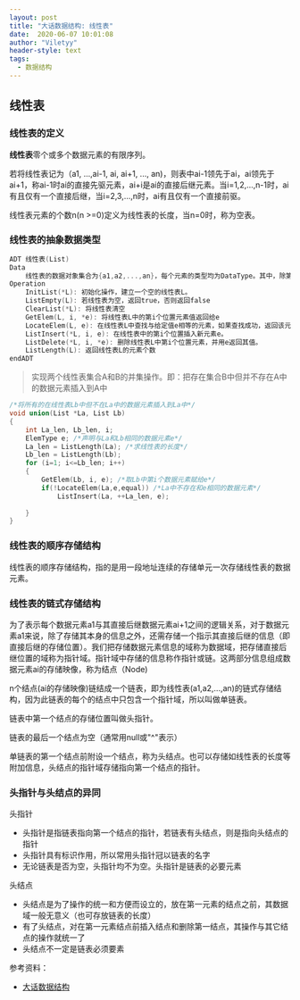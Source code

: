 ```yaml
---
layout: post
title: "大话数据结构: 线性表"
date:  2020-06-07 10:01:08
author: "Viletyy"
header-style: text
tags:
  - 数据结构
---
```

## 线性表
### 线性表的定义
**线性表**零个或多个数据元素的有限序列。

若将线性表记为（a1, ...,ai-1, ai, ai+1, ..., an)，则表中ai-1领先于ai，ai领先于ai+1，称ai-1时ai的直接先驱元素，ai+i是ai的直接后继元素。当i=1,2,...,n-1时，ai有且仅有一个直接后继，当i=2,3,...,n时，ai有且仅有一个直接前驱。

线性表元素的个数n(n >=0)定义为线性表的长度，当n=0时，称为空表。

### 线性表的抽象数据类型
```c
ADT 线性表(List)
Data
    线性表的数据对象集合为{a1,a2,...,an}，每个元素的类型均为DataType。其中，除第一个元素a1，每个元素有且仅有一个直接前驱元素，除了最后一个元素an外，每一个元素有且仅有一个直接后继元素。数据元素之间的关系是一对一的。
Operation
    InitList(*L): 初始化操作，建立一个空的线性表L。
    ListEmpty(L): 若线性表为空，返回true，否则返回false
    ClearList(*L): 将线性表清空
    GetElem(L, i, *e): 将线性表L中的第i个位置元素值返回给e
    LocateElem(L, e): 在线性表L中查找与给定值e相等的元素，如果查找成功，返回该元素在表中序号表示成功；否则，返回0表示失败
    ListInsert(*L, i, e): 在线性表中的第i个位置插入新元素e。
    ListDelete(*L, i, *e): 删除线性表L中第i个位置元素，并用e返回其值。
    ListLength(L): 返回线性表L的元素个数
endADT
```

> 实现两个线性表集合A和B的并集操作。即：把存在集合B中但并不存在A中的数据元素插入到A中

```c
/*将所有的在线性表Lb中但不在La中的数据元素插入到La中*/
void union(List *La, List Lb)
{
    int La_len, Lb_len, i;
    ElemType e; /*声明与La和Lb相同的数据元素e*/
    La_len = ListLength(La); /*求线性表的长度*/
    Lb_len = ListLength(Lb);
    for (i=1; i<=Lb_len; i++)
    {
        GetElem(Lb, i, e); /*取Lb中第i个数据元素赋给e*/
        if(!LocateElem(La,e,equal)) /*La中不存在和e相同的数据元素*/
            ListInsert(La, ++La_len, e);
        
    }
}
```

### 线性表的顺序存储结构
线性表的顺序存储结构，指的是用一段地址连续的存储单元一次存储线性表的数据元素。


### 线性表的链式存储结构
为了表示每个数据元素a1与其直接后继数据元素ai+1之间的逻辑关系，对于数据元素a1来说，除了存储其本身的信息之外，还需存储一个指示其直接后继的信息（即直接后继的存储位置）。我们把存储数据元素信息的域称为数据域，把存储直接后继位置的域称为指针域。指针域中存储的信息称作指针或链。这两部分信息组成数据元素ai的存储映像，称为结点（Node)

n个结点(ai的存储映像)链结成一个链表，即为线性表(a1,a2,...,an)的链式存储结构，因为此链表的每个的结点中只包含一个指针域，所以叫做单链表。

链表中第一个结点的存储位置叫做头指针。

链表的最后一个结点为空（通常用null或"^"表示）

单链表的第一个结点前附设一个结点，称为头结点。也可以存储如线性表的长度等附加信息，头结点的指针域存储指向第一个结点的指针。

### 头指针与头结点的异同

头指针

* 头指针是指链表指向第一个结点的指针，若链表有头结点，则是指向头结点的指针
* 头指针具有标识作用，所以常用头指针冠以链表的名字
* 无论链表是否为空，头指针均不为空。头指针是链表的必要元素

头结点

* 头结点是为了操作的统一和方便而设立的，放在第一元素的结点之前，其数据域一般无意义（也可存放链表的长度）
* 有了头结点，对在第一元素结点前插入结点和删除第一结点，其操作与其它结点的操作就统一了
* 头结点不一定是链表必须要素


参考资料：

- [大话数据结构]()